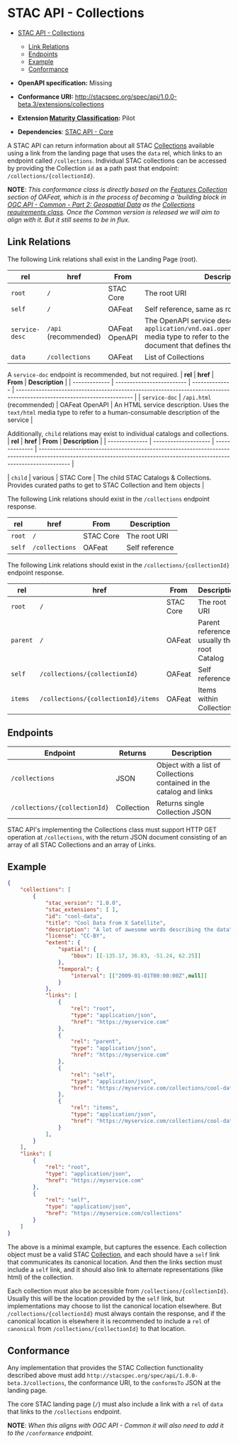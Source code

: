 # STAC API - Collections

- [STAC API - Collections](#stac-api---collections)
	- [Link Relations](#link-relations)
	- [Endpoints](#endpoints)
	- [Example](#example)
	- [Conformance](#conformance)

- **OpenAPI specification:** Missing
- **Conformance URI:** <http://stacspec.org/spec/api/1.0.0-beta.3/extensions/collections>
- **Extension [Maturity Classification](../extensions.md#extension-maturity):** Pilot
- **Dependencies**: [STAC API - Core](../core)

A STAC API can return information about all STAC [Collections](../stac-spec/collection-spec/collection-spec.md) available using a link
from the landing page that uses the `data` rel, which links to an endpoint called `/collections`. Individual STAC collections can be accessed
by providing the Collection `id` as a path past that endpoint: `/collections/{collectionId}`.

**NOTE**: *This conformance class is directly based on the [Features Collection](http://docs.opengeospatial.org/is/17-069r3/17-069r3.html#_collections_)
section of OAFeat, which is in the process of becoming a 'building block in [OGC API - Common - Part 2: Geospatial 
Data](http://docs.opengeospatial.org/DRAFTS/20-024.html) as the [Collections requirements 
class](http://docs.opengeospatial.org/DRAFTS/20-024.html#rc_collections-section). Once the Common version is released we will 
aim to align with it. But it still seems to be in flux.*

## Link Relations

The following Link relations shall exist in the Landing Page (root).

| **rel**        | **href**             | **From**       | **Description**                                                                                                                                                         |
| -------------- | -------------------- | -------------- | ----------------------------------------------------------------------------------------------------------------------------------------------------------------------- |
| `root`         | `/`                  | STAC Core      | The root URI                                                                                                                                                            |
| `self`         | `/`                  | OAFeat         | Self reference, same as root URI                                                                                                                                        |
| `service-desc` | `/api` (recommended) | OAFeat OpenAPI | The OpenAPI service description. Uses the `application/vnd.oai.openapi+json;version=3.0` media type to refer to the OpenAPI 3.0 document that defines the service's API |
| `data`         | `/collections`       | OAFeat         | List of Collections                                                                                                                                                     |
A `service-doc` endpoint is recommended, but not required.
| **rel**       | **href**                  | **From**       | **Description**                                                                                                         |
| ------------- | ------------------------- | -------------- | ----------------------------------------------------------------------------------------------------------------------- |
| `service-doc` | `/api.html` (recommended) | OAFeat OpenAPI | An HTML service description.  Uses the `text/html` media type to refer to a human-consumable description of the service |

Additionally, `child` relations may exist to individual catalogs and collections.
| **rel**        | **href**             | **From**       | **Description**                                                                                                                                                         |
| -------------- | -------------------- | -------------- | ----------------------------------------------------------------------------------------------------------------------------------------------------------------------- |

| `child`        | various              | STAC Core      | The child STAC Catalogs & Collections. Provides curated paths to get to STAC Collection and Item objects                                                                |

The following Link relations should exist in the `/collections` endpoint response.

| **rel** | **href**       | **From**  | **Description** |
| ------- | -------------- | --------- | --------------- |
| `root`  | `/`            | STAC Core | The root URI    |
| `self`  | `/collections` | OAFeat    | Self reference  |

The following Link relations should exist in the `/collections/{collectionId}` endpoint response.

| **rel**  | **href**                            | **From**  | **Description**                            |
| -------- | ----------------------------------- | --------- | ------------------------------------------ |
| `root`   | `/`                                 | STAC Core | The root URI                               |
| `parent` | `/`                                 | OAFeat    | Parent reference, usually the root Catalog |
| `self`   | `/collections/{collectionId}`       | OAFeat    | Self reference                             |
| `items`  | `/collections/{collectionId}/items` | OAFeat    | Items within Collection                    |

## Endpoints

| Endpoint                      | Returns    | Description                                                          |
| ----------------------------- | ---------- | -------------------------------------------------------------------- |
| `/collections`                | JSON       | Object with a list of Collections contained in the catalog and links |
| `/collections/{collectionId}` | Collection | Returns single Collection JSON                                       |

STAC API's implementing the Collections class must support HTTP GET operation at `/collections`, with the return JSON document consisting
of an array of all STAC Collections and an array of Links.

## Example

```json
{
	"collections": [
		{
			"stac_version": "1.0.0",
			"stac_extensions": [ ],
			"id": "cool-data",
			"title": "Cool Data from X Satellite",
			"description": "A lot of awesome words describing the data",
			"license": "CC-BY",
			"extent": {
				"spatial": {
					"bbox": [[-135.17, 36.83, -51.24, 62.25]]
				},
				"temporal": {
					"interval": [["2009-01-01T00:00:00Z",null]]
				}
			},
			"links": [
				{
					"rel": "root",
					"type": "application/json",
					"href": "https://myservice.com"
				},
				{
					"rel": "parent",
					"type": "application/json",
					"href": "https://myservice.com"
				},
				{
					"rel": "self",
					"type": "application/json",
					"href": "https://myservice.com/collections/cool-data"
				},
				{
					"rel": "items",
					"type": "application/json",
					"href": "https://myservice.com/collections/cool-data/items"
				}
			],
		}
	],
	"links": [
		{
			"rel": "root",
			"type": "application/json",
			"href": "https://myservice.com"
		},
		{
			"rel": "self",
			"type": "application/json",
			"href": "https://myservice.com/collections"
		}
	]
}
```

The above is a minimal example, but captures the essence. Each collection object must be a valid STAC 
[Collection](../stac-spec/collection-spec/README.md), and each should have a `self` link that communicates its canonical location. And then 
the links section must include a `self` link, and it should also link to alternate representations (like html) of the collection.

Each collection must also be accessible from `/collections/{collectionId}`. Usually this will be the location provided by the `self` link,
but implementations may choose to list the canonical location elsewhere. But `/collections/{collectionId}` must always contain the response, 
and if the canonical location is elsewhere it is recommended to include a `rel` of `canonical` from `/collections/{collectionId}` to that location.

## Conformance

Any implementation that provides the STAC Collection functionality described above must add `http://stacspec.org/spec/api/1.0.0-beta.3/collections`,
the conformance URI, to the `conformsTo` JSON at the landing page.

The core STAC landing page (`/`) must also include a link with a `rel` of `data` that links to the `/collections` endpoint.

**NOTE**: *When this aligns with OGC API - Common it will also need to add it to the `/conformance` endpoint.*
